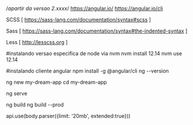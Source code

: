 /*apartir da versao 2.xxxx*/
https://angular.io/
https://angular.io/cli


SCSS   [ https://sass-lang.com/documentation/syntax#scss                ]

Sass   [ https://sass-lang.com/documentation/syntax#the-indented-syntax ]

Less   [ http://lesscss.org    ]

#instalando versao especifica de node via nvm
nvm install 12.14
nvm use 12.14

#instalando cliente angular
npm install -g @angular/cli
ng --version

ng new my-dream-app
cd my-dream-app

ng serve


ng build
ng build --prod


api.use(body.parser({limit: '20mb', extended:true}))

